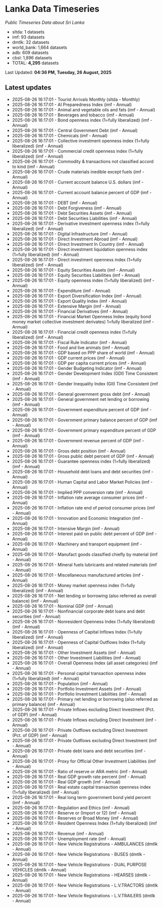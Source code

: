 # Lanka Data Timeseries
*Public Timeseries Data about Sri Lanka*

* sltda: 1 datasets
* imf: 93 datasets
* dmtlk: 32 datasets
* world_bank: 1,664 datasets
* adb: 609 datasets
* cbsl: 1,896 datasets
* TOTAL: **4,295** datasets

Last Updated: **04:36 PM, Tuesday, 26 August, 2025**

## Latest updates

* 2025-08-26 16:17:01 - Tourist Arrivals Monthly (sltda - Monthly)
* 2025-08-26 16:17:01 - AI Preparedness Index (imf - Annual)
* 2025-08-26 16:17:01 - Animal and vegetable oils and fats (imf - Annual)
* 2025-08-26 16:17:01 - Beverages and tobacco (imf - Annual)
* 2025-08-26 16:17:01 - Bond openness index (1=fully liberalized) (imf - Annual)
* 2025-08-26 16:17:01 - Central Government Debt (imf - Annual)
* 2025-08-26 16:17:01 - Chemicals (imf - Annual)
* 2025-08-26 16:17:01 - Collective investment openness index (1=fully liberalized) (imf - Annual)
* 2025-08-26 16:17:01 - Commercial credit openness index (1=fully liberalized) (imf - Annual)
* 2025-08-26 16:17:01 - Commodity & transactions not classified accord to kind (imf - Annual)
* 2025-08-26 16:17:01 - Crude materials inedible except fuels (imf - Annual)
* 2025-08-26 16:17:01 - Current account balance U.S. dollars (imf - Annual)
* 2025-08-26 16:17:01 - Current account balance percent of GDP (imf - Annual)
* 2025-08-26 16:17:01 - DEBT (imf - Annual)
* 2025-08-26 16:17:01 - Debt Forgiveness (imf - Annual)
* 2025-08-26 16:17:01 - Debt Securities Assets (imf - Annual)
* 2025-08-26 16:17:01 - Debt Securities Liabilities (imf - Annual)
* 2025-08-26 16:17:01 - Derivative investment openness index (1=fully liberalized) (imf - Annual)
* 2025-08-26 16:17:01 - Digital Infrastructure (imf - Annual)
* 2025-08-26 16:17:01 - Direct Investment Abroad (imf - Annual)
* 2025-08-26 16:17:01 - Direct Investment In Country (imf - Annual)
* 2025-08-26 16:17:01 - Direct investment liquidation openness index (1=fully liberalized) (imf - Annual)
* 2025-08-26 16:17:01 - Direct investment openness index (1=fully liberalized) (imf - Annual)
* 2025-08-26 16:17:01 - Equity Securities Assets (imf - Annual)
* 2025-08-26 16:17:01 - Equity Securities Liabilities (imf - Annual)
* 2025-08-26 16:17:01 - Equity openness index (1=fully liberalized) (imf - Annual)
* 2025-08-26 16:17:01 - Expenditure (imf - Annual)
* 2025-08-26 16:17:01 - Export Diversification Index (imf - Annual)
* 2025-08-26 16:17:01 - Export Quality Index (imf - Annual)
* 2025-08-26 16:17:01 - Extensive Margin (imf - Annual)
* 2025-08-26 16:17:01 - Financial Derivatives (imf - Annual)
* 2025-08-26 16:17:01 - Financial Market Openness Index (equity bond money market collective investment derivates) 1=fully liberalized (imf - Annual)
* 2025-08-26 16:17:01 - Financial credit openness index (1=fully liberalized) (imf - Annual)
* 2025-08-26 16:17:01 - Fiscal Rule Indicator (imf - Annual)
* 2025-08-26 16:17:01 - Food and live animals (imf - Annual)
* 2025-08-26 16:17:01 - GDP based on PPP share of world (imf - Annual)
* 2025-08-26 16:17:01 - GDP current prices (imf - Annual)
* 2025-08-26 16:17:01 - GDP per capita current prices (imf - Annual)
* 2025-08-26 16:17:01 - Gender Budgeting Indicator (imf - Annual)
* 2025-08-26 16:17:01 - Gender Development Index (GDI) Time Consistent (imf - Annual)
* 2025-08-26 16:17:01 - Gender Inequality Index (GII) Time Consistent (imf - Annual)
* 2025-08-26 16:17:01 - General government gross debt (imf - Annual)
* 2025-08-26 16:17:01 - General government net lending or borrowing (imf - Annual)
* 2025-08-26 16:17:01 - Government expenditure percent of GDP (imf - Annual)
* 2025-08-26 16:17:01 - Government primary balance percent of GDP (imf - Annual)
* 2025-08-26 16:17:01 - Government primary expenditure percent of GDP (imf - Annual)
* 2025-08-26 16:17:01 - Government revenue percent of GDP (imf - Annual)
* 2025-08-26 16:17:01 - Gross debt position (imf - Annual)
* 2025-08-26 16:17:01 - Gross public debt percent of GDP (imf - Annual)
* 2025-08-26 16:17:01 - Guarantee openness index (1=fully liberalized) (imf - Annual)
* 2025-08-26 16:17:01 - Household debt loans and debt securities (imf - Annual)
* 2025-08-26 16:17:01 - Human Capital and Labor Market Policies (imf - Annual)
* 2025-08-26 16:17:01 - Implied PPP conversion rate (imf - Annual)
* 2025-08-26 16:17:01 - Inflation rate average consumer prices (imf - Annual)
* 2025-08-26 16:17:01 - Inflation rate end of period consumer prices (imf - Annual)
* 2025-08-26 16:17:01 - Innovation and Economic Integration (imf - Annual)
* 2025-08-26 16:17:01 - Intensive Margin (imf - Annual)
* 2025-08-26 16:17:01 - Interest paid on public debt percent of GDP (imf - Annual)
* 2025-08-26 16:17:01 - Machinery and transport equipment (imf - Annual)
* 2025-08-26 16:17:01 - Manufact goods classified chiefly by material (imf - Annual)
* 2025-08-26 16:17:01 - Mineral fuels lubricants and related materials (imf - Annual)
* 2025-08-26 16:17:01 - Miscellaneous manufactured articles (imf - Annual)
* 2025-08-26 16:17:01 - Money market openness index (1=fully liberalized) (imf - Annual)
* 2025-08-26 16:17:01 - Net lending or borrowing (also referred as overall balance) (imf - Annual)
* 2025-08-26 16:17:01 - Nominal GDP (imf - Annual)
* 2025-08-26 16:17:01 - Nonfinancial corporate debt loans and debt securities (imf - Annual)
* 2025-08-26 16:17:01 - Nonresident Openness Index (1=fully liberalized) (imf - Annual)
* 2025-08-26 16:17:01 - Openness of Capital Inflows Index (1=fully liberalized) (imf - Annual)
* 2025-08-26 16:17:01 - Openness of Capital Outflows Index (1=fully liberalized) (imf - Annual)
* 2025-08-26 16:17:01 - Other Investment Assets (imf - Annual)
* 2025-08-26 16:17:01 - Other Investment Liabilities (imf - Annual)
* 2025-08-26 16:17:01 - Overall Openness Index (all asset categories) (imf - Annual)
* 2025-08-26 16:17:01 - Personal capital transaction openness index (1=fully liberalized) (imf - Annual)
* 2025-08-26 16:17:01 - Population (imf - Annual)
* 2025-08-26 16:17:01 - Portfolio Investment Assets (imf - Annual)
* 2025-08-26 16:17:01 - Portfolio Investment Liabilities (imf - Annual)
* 2025-08-26 16:17:01 - Primary net lending or borrowing (also referred as primary balance) (imf - Annual)
* 2025-08-26 16:17:01 - Private Inflows excluding Direct Investment (Pct. of GDP) (imf - Annual)
* 2025-08-26 16:17:01 - Private Inflows excluding Direct Investment (imf - Annual)
* 2025-08-26 16:17:01 - Private Outflows excluding Direct Investment (Pct. of GDP) (imf - Annual)
* 2025-08-26 16:17:01 - Private Outflows excluding Direct Investment (imf - Annual)
* 2025-08-26 16:17:01 - Private debt loans and debt securities (imf - Annual)
* 2025-08-26 16:17:01 - Proxy for Official Other Investment Liabilities (imf - Annual)
* 2025-08-26 16:17:01 - Ratio of reserve or ARA metric (imf - Annual)
* 2025-08-26 16:17:01 - Real GDP growth rate percent (imf - Annual)
* 2025-08-26 16:17:01 - Real GDP growth (imf - Annual)
* 2025-08-26 16:17:01 - Real estate capital transaction openness index (1=fully liberalized) (imf - Annual)
* 2025-08-26 16:17:01 - Real long term government bond yield percent (imf - Annual)
* 2025-08-26 16:17:01 - Regulation and Ethics (imf - Annual)
* 2025-08-26 16:17:01 - Reserve or (Import or 12) (imf - Annual)
* 2025-08-26 16:17:01 - Reserves or Broad Money (imf - Annual)
* 2025-08-26 16:17:01 - Resident Openness Index (1=fully liberalized) (imf - Annual)
* 2025-08-26 16:17:01 - Revenue (imf - Annual)
* 2025-08-26 16:17:01 - Unemployment rate (imf - Annual)
* 2025-08-26 16:17:01 - New Vehicle Registrations - AMBULANCES (dmtlk - Annual)
* 2025-08-26 16:17:01 - New Vehicle Registrations - BUSES (dmtlk - Annual)
* 2025-08-26 16:17:01 - New Vehicle Registrations - DUAL PURPOSE VEHICLES (dmtlk - Annual)
* 2025-08-26 16:17:01 - New Vehicle Registrations - HEARSES (dmtlk - Annual)
* 2025-08-26 16:17:01 - New Vehicle Registrations - L.V.TRACTORS (dmtlk - Annual)
* 2025-08-26 16:17:01 - New Vehicle Registrations - L.V.TRAILERS (dmtlk - Annual)